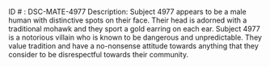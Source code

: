 ID # : DSC-MATE-4977
Description: Subject 4977 appears to be a male human with distinctive spots on their face. Their head is adorned with a traditional mohawk and they sport a gold earring on each ear. Subject 4977 is a notorious villain who is known to be dangerous and unpredictable. They value tradition and have a no-nonsense attitude towards anything that they consider to be disrespectful towards their community.